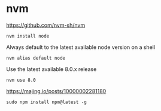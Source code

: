 # nvm

https://github.com/nvm-sh/nvm

```shell
nvm install node
```

Always default to the latest available node version on a shell

```shell
nvm alias default node
```
Use the latest available 8.0.x release

```shell
nvm use 8.0
```

https://majing.io/posts/10000002281180

```shell
sudo npm install npm@latest -g
```
